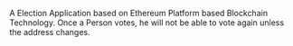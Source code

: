 A Election Application based on Ethereum Platform based Blockchain Technology.
Once a Person votes, he will not be able to vote again unless the address changes.
